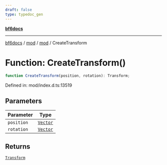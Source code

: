 ```yaml
---
draft: false
type: typedoc_gen
---
```


[**bf6docs**](../../../_index.md)

***

[bf6docs](../../../_index.md) / [mod](../../_index.md) / [mod](../_index.md) / CreateTransform

# Function: CreateTransform()

```ts
function CreateTransform(position, rotation): Transform;
```

Defined in: mod/index.d.ts:13519

## Parameters

| Parameter | Type |
| ------ | ------ |
| `position` | [`Vector`](../Vector/_index.md) |
| `rotation` | [`Vector`](../Vector/_index.md) |

## Returns

[`Transform`](../Transform/_index.md)
